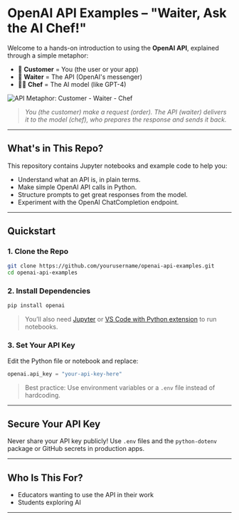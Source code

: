 # OpenAI API Examples – "Waiter, Ask the AI Chef!"

Welcome to a hands-on introduction to using the **OpenAI API**, explained through a simple metaphor:

- 🧑 **Customer** = You (the user or your app)
- 🧾 **Waiter** = The API (OpenAI's messenger)
- 👨‍🍳 **Chef** = The AI model (like GPT-4)

![API Metaphor: Customer - Waiter - Chef](images/api-metaphor-diagram.png)

> _You (the customer) make a request (order). The API (waiter) delivers it to the model (chef), who prepares the response and sends it back._

---

## What's in This Repo?

This repository contains Jupyter notebooks and example code to help you:

- Understand what an API is, in plain terms.
- Make simple OpenAI API calls in Python.
- Structure prompts to get great responses from the model.
- Experiment with the OpenAI ChatCompletion endpoint.

---

## Quickstart

### 1. Clone the Repo

```bash
git clone https://github.com/yourusername/openai-api-examples.git
cd openai-api-examples
````

### 2. Install Dependencies

```bash
pip install openai
```

> You’ll also need [Jupyter](https://jupyter.org/) or [VS Code with Python extension](https://code.visualstudio.com/) to run notebooks.

### 3. Set Your API Key

Edit the Python file or notebook and replace:

```python
openai.api_key = "your-api-key-here"
```

> Best practice: Use environment variables or a `.env` file instead of hardcoding.

---

## Secure Your API Key

Never share your API key publicly! Use `.env` files and the `python-dotenv` package or GitHub secrets in production apps.

---

## Who Is This For?

* Educators wanting to use the API in their work
* Students exploring AI

---

